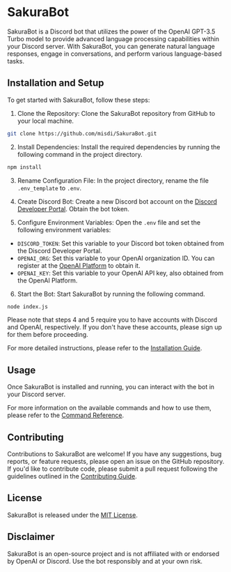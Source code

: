 # SakuraBot

SakuraBot is a Discord bot that utilizes the power of the OpenAI GPT-3.5 Turbo model to provide advanced language processing capabilities within your Discord server. With SakuraBot, you can generate natural language responses, engage in conversations, and perform various language-based tasks.

## Installation and Setup

To get started with SakuraBot, follow these steps:

1. Clone the Repository: Clone the SakuraBot repository from GitHub to your local machine.
```bash
git clone https://github.com/misdi/SakuraBot.git
```

2. Install Dependencies: Install the required dependencies by running the following command in the project directory.
```bash
npm install
```

3. Rename Configuration File: In the project directory, rename the file `.env_template` to `.env`.

4. Create Discord Bot: Create a new Discord bot account on the [Discord Developer Portal](https://discord.com/developers/applications). Obtain the bot token.

5. Configure Environment Variables: Open the `.env` file and set the following environment variables:
- `DISCORD_TOKEN`: Set this variable to your Discord bot token obtained from the Discord Developer Portal.
- `OPENAI_ORG`: Set this variable to your OpenAI organization ID. You can register at the [OpenAI Platform](https://platform.openai.com/) to obtain it.
- `OPENAI_KEY`: Set this variable to your OpenAI API key, also obtained from the OpenAI Platform.

6. Start the Bot: Start SakuraBot by running the following command.
```bash
node index.js
```


Please note that steps 4 and 5 require you to have accounts with Discord and OpenAI, respectively. If you don't have these accounts, please sign up for them before proceeding.

For more detailed instructions, please refer to the [Installation Guide](docs/INSTALLATION.md).

## Usage

Once SakuraBot is installed and running, you can interact with the bot in your Discord server.

For more information on the available commands and how to use them, please refer to the [Command Reference](docs/COMMANDS.md).

## Contributing

Contributions to SakuraBot are welcome! If you have any suggestions, bug reports, or feature requests, please open an issue on the GitHub repository. If you'd like to contribute code, please submit a pull request following the guidelines outlined in the [Contributing Guide](docs/CONTRIBUTING.md).

## License

SakuraBot is released under the [MIT License](LICENSE).

## Disclaimer

SakuraBot is an open-source project and is not affiliated with or endorsed by OpenAI or Discord. Use the bot responsibly and at your own risk.

